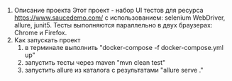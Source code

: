 
1. Описание проекта
    Этот проект - набор UI тестов для ресурса https://www.saucedemo.com/  с использованием: selenium WebDriver, allure, junit5.
    Тесты выполняются параллельно в двух браузерах: Chrome и Firefox.
2. Как запускать проект
    1. в терминале выполнить "docker-compose -f docker-compose.yml up"
    2. запустить тесты через maven "mvn clean test"
    3. запустить allure из каталога с результатами "allure serve ."